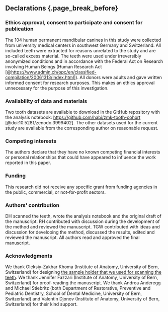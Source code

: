 ## Declarations {.page_break_before}

### Ethics approval, consent to participate and consent for publication

The 104 human permanent mandibular canines in this study were collected from university medical centers in southwest Germany and Switzerland.
All included teeth were extracted for reasons unrelated to the study and are so-called excess material.
The teeth were used under irreversibly anonymized conditions and in accordance with the Federal Act on Research involving Human Beings (Human Research Act [@https://www.admin.ch/opc/en/classified-compilation/20061313/index.html]).
All donors were adults and gave written informed consent for research purposes.
This makes an ethics approval unnecessary for the purpose of this investigation.

### Availability of data and materials

Two tooth datasets are available to download in the GitHub repository with the analysis notebook: https://github.com/habi/zmk-tooth-cohort [@doi:10.5281/zenodo.3999402].
The other datasets used for the current study are available from the corresponding author on reasonable request.

### Competing interests

The authors declare that they have no known competing financial interests or personal relationships that could have appeared to influence the work reported in this paper.

### Funding

This research did not receive any specific grant from funding agencies in the public, commercial, or not-for-profit sectors.

### Authors' contribution

DH scanned the teeth, wrote the analysis notebook and the original draft of the manuscript.
RH contributed with discussion during the development of the method and reviewed the manuscript.
TGW contributed with ideas and discussion for developing the method, discussed the results, edited and reviewed the manuscript.
All authors read and approved the final manuscript.

### Acknowledgments

We thank Oleksiy-Zakhar Khoma (Institute of Anatomy, University of Bern, Switzerland) for designing [the sample holder that we used for scanning the teeth](https://github.com/TomoGraphics/Hol3Drs/blob/master/STL/tooth_holder3.stl).
We thank Jennifer Fazzari (Institute of Anatomy, University of Bern, Switzerland) for proof-reading the manuscript.
We thank Andrea Anderegg and Michael Stiebritz (both Department of Restorative, Preventive and Pediatric Dentistry, School of Dental Medicine, University of Bern, Switzerland) and Valentin Djonov (Institute of Anatomy, University of Bern, Switzerland) for their kind support.
